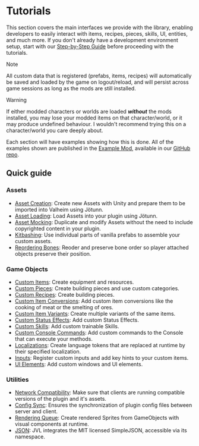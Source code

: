 ﻿# Tutorials

This section covers the main interfaces we provide with the library, enabling developers to easily interact with items, recipes, pieces, skills, UI, entities, and much more. If you don't already have a development environment setup, start with our [Step-by-Step Guide](../guides/guide.md) before proceeding with the tutorials.

> [!NOTE]
> All custom data that is registered (prefabs, items, recipes) will automatically be saved and loaded by the game on logout/reload, and will persist across game sessions as long as the mods are still installed.  

> [!WARNING]
> If either modded characters or worlds are loaded _**without**_ the mods installed, you may lose your modded items on that character/world, or it may produce undefined behaviour. I wouldn't recommend trying this on a character/world you care deeply about.

Each section will have examples showing how this is done. All of the examples shown are published in the [Example Mod](https://github.com/Valheim-Modding/JotunnModExample), available in our [GitHub repo](https://github.com/Valheim-Modding).

## Quick guide

### Assets

* [Asset Creation](asset-creation.md): Create new Assets with Unity and prepare them to be imported into Valheim using Jötunn.
* [Asset Loading](asset-loading.md): Load Assets into your plugin using Jötunn.
* [Asset Mocking](asset-mocking.md): Duplicate and modify Assets without the need to include copyrighted content in your plugin.
* [Kitbashing](kitbash.md): Use individual parts of vanilla prefabs to assemble your custom assets.
* [Reordering Bones](bonereorder.md): Reoder and preserve bone order so player attached objects preserve their position.

### Game Objects

* [Custom Items](items.md): Create equipment and resources.
* [Custom Pieces](pieces.md): Create building pieces and use custom categories.
* [Custom Recipes](recipes.md): Create building pieces.
* [Custom Item Conversions](item-conversions.md): Add custom item conversions like the cooking of meat or the smelting of ores.
* [Custom Item Variants](item-variants.md): Create multiple variants of the same items.
* [Custom Status Effects](status-effects.md): Add custom Status Effects.
* [Custom Skills](skills.md): Add custom trainable Skills.
* [Custom Console Commands](console-commands.md): Add custom commands to the Console that can execute your methods.
* [Localizations](localization.md): Create language tokens that are replaced at runtime by their specified localization.
* [Inputs](inputs.md): Register custom inputs and add key hints to your custom items.
* [UI Elements](gui.md): Add custom windows and UI elements.

### Utilities

* [Network Compatibility](networkcompatibility.md): Make sure that clients are running compatible versions of the plugin and it's assets.
* [Config Sync](config.md): Ensures the synchronization of plugin config files between server and client.
* [Rendering Queue](renderqueue.md): Create rendered Sprites from GameObjects with visual components at runtime.
* [JSON](https://github.com/mhallin/SimpleJSON.NET): JVL integrates the MIT licensed SimpleJSON, accessible via its namespace.